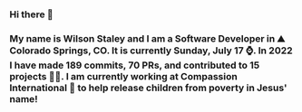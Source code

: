 ### Hi there 👋

### My name is Wilson Staley and I am a Software Developer in ⛰ Colorado Springs, CO.  It is currently Sunday, July 17 ⌚. In 2022 I have made 189 commits, 70 PRs, and contributed to 15 projects 👨‍💻. I am currently working at Compassion International 🏢 to help release children from poverty in Jesus' name!